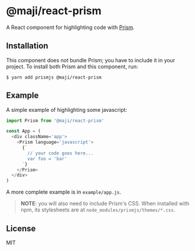 # @maji/react-prism

A React component for highlighting code with [Prism](http://prismjs.com/).

## Installation

This component does not bundle Prism; you have to include it in your project. To install both Prism and this component, run:

```
$ yarn add prismjs @maji/react-prism
```

## Example

A simple example of highlighting some javascript:

```js
import Prism from '@maji/react-prism'

const App = (
  <div className='app'>
    <Prism language='javascript'>
      {`
        // your code goes here...
        var foo = 'bar'
      `}
    </Prism>
  </div>
)
```

A more complete example is in `example/app.js`.

> **NOTE**: you will also need to include Prism's CSS. When installed with npm, its stylesheets are at `node_modules/prismjs/themes/*.css`.

## License

MIT
